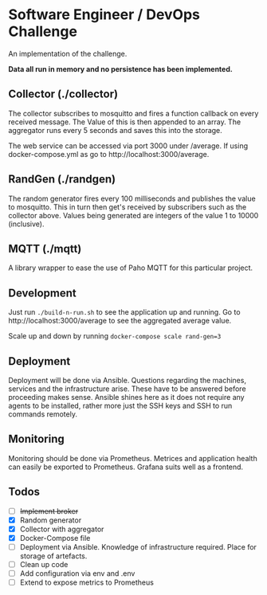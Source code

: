 # Software Engineer / DevOps Challenge

An implementation of the challenge.

**Data all run in memory and no persistence has been implemented.**

## Collector (./collector)

The collector subscribes to mosquitto and fires a function callback on every received message. The Value of this is then appended to an array. The aggregator runs every 5 seconds and saves this into the storage.

The web service can be accessed via port 3000 under /average. If using docker-compose.yml as go to http://localhost:3000/average.

## RandGen (./randgen)

The random generator fires every 100 milliseconds and publishes the value to mosquitto. This in turn then get's received by subscribers such as the collector above.
Values being generated are integers of the value 1 to 10000 (inclusive).

## MQTT (./mqtt)

A library wrapper to ease the use of Paho MQTT for this particular project.

## Development

Just run `./build-n-run.sh` to see the application up and running. Go to http://localhost:3000/average to see the aggregated average value.

Scale up and down by running `docker-compose scale rand-gen=3`

## Deployment

Deployment will be done via Ansible. Questions regarding the machines, services and the infrastructure arise. These have to be answered before proceeding makes sense.
Ansible shines here as it does not require any agents to be installed, rather more just the SSH keys and SSH to run commands remotely.

## Monitoring

Monitoring should be done via Prometheus. Metrices and application health can easily be exported to Prometheus. Grafana suits well as a frontend.

## Todos
  - [ ] ~~Implement broker~~
  - [x] Random generator
  - [x] Collector with aggregator
  - [x] Docker-Compose file
  - [ ] Deployment via Ansible. Knowledge of infrastructure required. Place for storage of artefacts.
  - [ ] Clean up code
  - [ ] Add configuration via env and .env
  - [ ] Extend to expose metrics to Prometheus
